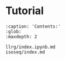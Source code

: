 # Tutorial

```{toctree}
:caption: 'Contents:'
:glob:
:maxdepth: 2

llrg/index.ipynb.md
isoseq/index.md
```
